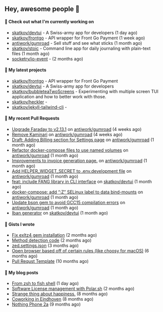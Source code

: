 ## Hey, awesome people 👋

#### 👷 Check out what I'm currently working on
 
- [skatkov/devtui](https://github.com/skatkov/devtui) - A Swiss-army app for developers (1 day ago) 
- [skatkov/frontgo](https://github.com/skatkov/frontgo) - API wrapper for Front Go Payment (1 week ago) 
- [antiwork/gumroad](https://github.com/antiwork/gumroad) - Sell stuff and see what sticks (1 month ago) 
- [skatkov/stoic](https://github.com/skatkov/stoic) - Command line app for daily journaling with plain-text files (1 month ago) 
- [socketry/io-event](https://github.com/socketry/io-event) -  (2 months ago)

#### 🌱 My latest projects
 
- [skatkov/frontgo](https://github.com/skatkov/frontgo) - API wrapper for Front Go Payment 
- [skatkov/devtui](https://github.com/skatkov/devtui) - A Swiss-army app for developers 
- [skatkov/bubbleteaTwoScreens](https://github.com/skatkov/bubbleteaTwoScreens) - Experimenting with multiple screen TUI application and how to better work with those. 
- [skatkov/heckler](https://github.com/skatkov/heckler) -  
- [skatkov/jekyll-tailwind-cli](https://github.com/skatkov/jekyll-tailwind-cli) - 


#### 🔨 My recent Pull Requests
 
- [Upgrade Faraday to v2.13.1](https://github.com/antiwork/gumroad/pull/534) on [antiwork/gumroad](https://github.com/antiwork/gumroad) (4 weeks ago) 
- [Remove Kaminari](https://github.com/antiwork/gumroad/pull/533) on [antiwork/gumroad](https://github.com/antiwork/gumroad) (4 weeks ago) 
- [Draft: Adding Billing section for Settings page](https://github.com/antiwork/gumroad/pull/504) on [antiwork/gumroad](https://github.com/antiwork/gumroad) (1 month ago) 
- [Refactor docker-compose files to use named volumes](https://github.com/antiwork/gumroad/pull/448) on [antiwork/gumroad](https://github.com/antiwork/gumroad) (1 month ago) 
- [Improvements to invoice generation page.](https://github.com/antiwork/gumroad/pull/423) on [antiwork/gumroad](https://github.com/antiwork/gumroad) (1 month ago) 
- [Add HELPER_WIDGET_SECRET to .env.development file](https://github.com/antiwork/gumroad/pull/412) on [antiwork/gumroad](https://github.com/antiwork/gumroad) (1 month ago) 
- [feat: include FANG library in CLI interface](https://github.com/skatkov/devtui/pull/110) on [skatkov/devtui](https://github.com/skatkov/devtui) (1 month ago) 
- [docker-compose: add “:Z” SELinux label to data bind-mounts](https://github.com/antiwork/gumroad/pull/378) on [antiwork/gumroad](https://github.com/antiwork/gumroad) (1 month ago) 
- [Update bson gem to avoid GCC15 compilation errors](https://github.com/antiwork/gumroad/pull/376) on [antiwork/gumroad](https://github.com/antiwork/gumroad) (1 month ago) 
- [Iban generator](https://github.com/skatkov/devtui/pull/107) on [skatkov/devtui](https://github.com/skatkov/devtui) (1 month ago)

#### 📓 Gists I wrote
 
- [Fix exltz4 gem installation](https://gist.github.com/df4db6f8b76e58fc8eefaa92592f2c1a) (2 months ago) 
- [Method detection code](https://gist.github.com/83648df077c94560af0e2eec95a855b1) (2 months ago) 
- [zed.settings.json](https://gist.github.com/469e9eb867f5dc3ffb2a3dac65ae0640) (3 months ago) 
- [Open browser based off of certain rules (like choosy for macOS)](https://gist.github.com/221b4f302779385494d9dfb9e9eb6aac) (6 months ago) 
- [Pull Requst Template](https://gist.github.com/4bea0868989828e2e221d9d8b2278e36) (10 months ago)

#### 📜 My blog posts

- [From zsh to fish shell](https://www.skatkov.com/posts/2025-07-30-moving-from-zsh-to-fish-shell) (1 day ago)
- [Software License management with Polar.sh](https://www.skatkov.com/posts/2025-05-11-software-license-management-for-dummies) (2 months ago)
- [Strange thing about happiness.](https://www.skatkov.com/posts/2024-11-28-strange-thing-about-happiness) (8 months ago)
- [Coworking in Eindhoven](https://www.skatkov.com/posts/2024-11-22-coworking-in-eindhoven) (8 months ago)
- [Nothing Phone 2a](https://www.skatkov.com/posts/2024-10-15-nothing-phone-2a) (9 months ago)
